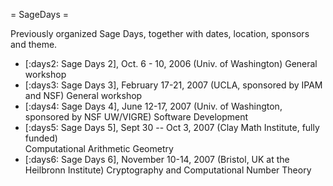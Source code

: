 = SageDays =

Previously organized Sage Days, together with dates, location, sponsors and theme.

 * [:days2: Sage Days 2], Oct. 6 - 10, 2006 (Univ. of Washington)
  General workshop
 * [:days3: Sage Days 3], February 17-21, 2007 (UCLA, sponsored by IPAM and NSF)
  General workshop
 * [:days4: Sage Days 4], June 12-17, 2007 (Univ. of Washington, sponsored by NSF UW/VIGRE)
  Software Development
 * [:days5: Sage Days 5], Sept 30 -- Oct 3, 2007 (Clay Math Institute, fully funded)  
  Computational Arithmetic Geometry
 * [:days6: Sage Days 6], November 10-14, 2007 (Bristol, UK at the Heilbronn Institute)
  Cryptography and Computational Number Theory
